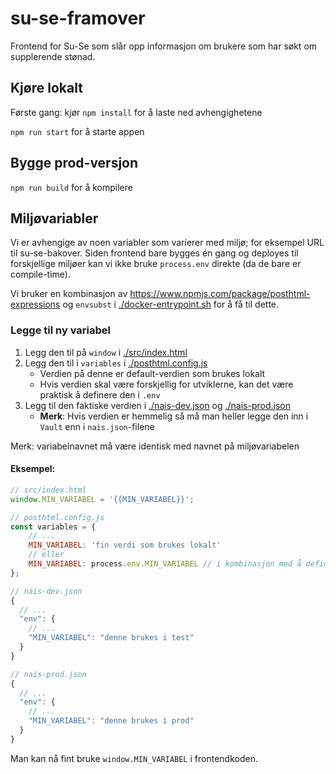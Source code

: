 # su-se-framover

Frontend for Su-Se som slår opp informasjon om brukere som har søkt om supplerende stønad.

## Kjøre lokalt

Første gang: kjør `npm install` for å laste ned avhengighetene

`npm run start` for å starte appen

## Bygge prod-versjon

`npm run build` for å kompilere

## Miljøvariabler

Vi er avhengige av noen variabler som varierer med miljø; for eksempel URL til su-se-bakover.
Siden frontend bare bygges én gang og deployes til forskjellige miljøer kan vi ikke bruke `process.env` direkte (da de bare er compile-time).

Vi bruker en kombinasjon av https://www.npmjs.com/package/posthtml-expressions og `envsubst` i [./docker-entrypoint.sh]() for å få til dette.

### Legge til ny variabel

1. Legg den til på `window` i [./src/index.html]()
1. Legg den til i `variables` i [./posthtml.config.js]()
    - Verdien på denne er default-verdien som brukes lokalt
    - Hvis verdien skal være forskjellig for utviklerne, kan det være praktisk å definere den i `.env`
1. Legg til den faktiske verdien i [./nais-dev.json]() og [./nais-prod.json]()
    - **Merk**: Hvis verdien er hemmelig så må man heller legge den inn i `Vault` enn i `nais.json`-filene

Merk: variabelnavnet må være identisk med navnet på miljøvariabelen

#### Eksempel:

```js
// src/index.html
window.MIN_VARIABEL = '{{MIN_VARIABEL}}';

// posthtml.config.js
const variables = {
    // ...
    MIN_VARIABEL: 'fin verdi som brukes lokalt'
    // eller
    MIN_VARIABEL: process.env.MIN_VARIABEL // i kombinasjon med å definere den i .env-filen
};

// nais-dev.json
{
  // ...
  "env": {
    // ...
    "MIN_VARIABEL": "denne brukes i test"
  }
}

// nais-prod.json
{
  // ...
  "env": {
    // ...
    "MIN_VARIABEL": "denne brukes i prod"
  }
}
```

Man kan nå fint bruke `window.MIN_VARIABEL` i frontendkoden.
